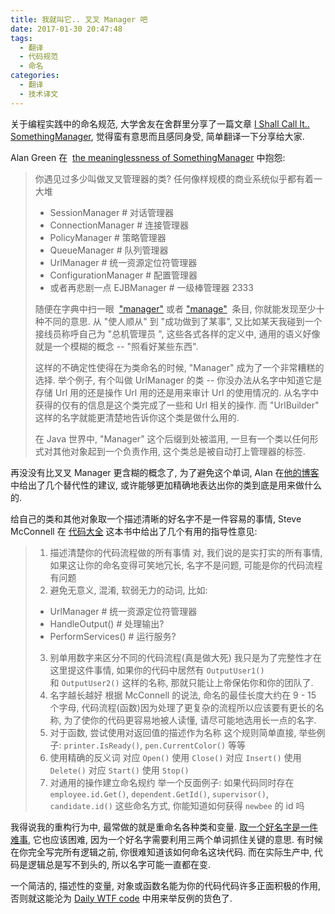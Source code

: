 ```yaml
---
title: 我就叫它.. 叉叉 Manager 吧
date: 2017-01-30 20:47:48
tags:
  - 翻译
  - 代码规范
  - 命名
categories:
  - 翻译
  - 技术译文
---
```

关于编程实践中的命名规范, 大学舍友在舍群里分享了一篇文章 [I Shall Call It.. SomethingManager](https://blog.codinghorror.com/i-shall-call-it-somethingmanager/), 觉得蛮有意思而且感同身受, 简单翻译一下分享给大家.

<!--more-->

Alan Green 在  [the meaninglessness of SomethingManager](http://www.bright-green.com/blog/2003_02_25/naming_java_classes_without_a.html) 中抱怨:
>你遇见过多少叫做叉叉管理器的类? 任何像样规模的商业系统似乎都有着一大堆
>- SessionManager # 对话管理器
>- ConnectionManager # 连接管理器
>- PolicyManager # 策略管理器
>- QueueManager # 队列管理器
>- UrlManager # 统一资源定位符管理器
>- ConfigurationManager # 配置管理器
>- 或者再悲剧一点 EJBManager # 一级棒管理器 2333
>
>随便在字典中扫一眼  ["manager"](http://www.merriam-webster.com/dictionary/manager) 或者 ["manage"](http://www.merriam-webster.com/dictionary/manage)  条目, 你就能发现至少十种不同的意思. 从 "使人顺从" 到 "成功做到了某事", 又比如某天我碰到一个接线员称呼自己为 "总机管理员 ", 这些各式各样的定义中, 通用的语义好像就是一个模糊的概念 --  "照看好某些东西".
>
>这样的不确定性使得在为类命名的时候,  "Manager" 成为了一个非常糟糕的选择. 举个例子, 有个叫做 UrlManager 的类 -- 你没办法从名字中知道它是存储 Url 用的还是操作 Url 用的还是用来审计 Url 的使用情况的. 从名字中获得的仅有的信息是这个类完成了一些和 Url 相关的操作. 而 "UrlBuilder" 这样的名字就能更清楚地告诉你这个类是做什么用的.
>
>在 Java 世界中, "Manager" 这个后缀到处被滥用, 一旦有一个类以任何形式对其他对象起到一个负责作用, 这个类总是被自动打上管理器的标签.

再没没有比叉叉 Manager 更含糊的概念了, 为了避免这个单词, Alan 在[他的博客](http://www.bright-green.com/blog/2003_02_25/naming_java_classes_without_a.html)中给出了几个替代性的建议, 或许能够更加精确地表达出你的类到底是用来做什么的.

给自己的类和其他对象取一个描述清晰的好名字不是一件容易的事情, Steve McConnell 在 [代码大全](https://www.amazon.cn/dp/B0061XKRXA/) 这本书中给出了几个有用的指导性意见:

>1. 描述清楚你的代码流程做的所有事情
>   对, 我们说的是实打实的所有事情, 如果这让你的命名变得可笑地冗长, 名字不是问题, 可能是你的代码流程有问题
>2. 避免无意义, 混淆, 软弱无力的动词, 比如:
>   - UrlManager # 统一资源定位符管理器
>   - HandleOutput() # 处理输出?
>   - PerformServices() # 运行服务?
>3. 别单用数字来区分不同的代码流程(真是做大死)
>   我只是为了完整性才在这里提这件事情, 如果你的代码中居然有 `OutputUser1()` 和 `OutputUser2()` 这样的名称, 那就只能让上帝保佑你和你的团队了.
>4. 名字越长越好
>   根据 McConnell 的说法, 命名的最佳长度大约在 9 - 15 个字母, 代码流程(函数)因为处理了更复杂的流程所以应该要有更长的名称, 为了使你的代码更容易地被人读懂, 请尽可能地选用长一点的名字.
>5. 对于函数, 尝试使用对返回值的描述作为名称
>   这个规则简单直接, 举些例子: `printer.IsReady()`, `pen.CurrentColor()` 等等
>6. 使用精确的反义词
>   对应 `Open()` 使用 `Close()`
>   对应 `Insert()` 使用 `Delete()`
>   对应 `Start()` 使用 `Stop()`
>7. 对通用的操作建立命名规约
>   举一个反面例子: 如果代码同时存在 `employee.id.Get()`, `dependent.GetId()`, `supervisor()`, `candidate.id()` 这些命名方式, 你能知道如何获得 `newbee` 的 id 吗

我得说我的重构行为中, 最常做的就是重命名各种类和变量. [取一个好名字是一件难事](http://martinfowler.com/bliki/TwoHardThings.html), 它也应该困难, 因为一个好名字需要利用三两个单词抓住关键的意思. 有时候在你完全写完所有逻辑之前, 你很难知道该如何命名这块代码. 而在实际生产中, 代码是逻辑总是写不到头的, 所以名字可能一直都在变.

一个简洁的, 描述性的变量, 对象或函数名能为你的代码代码许多正面积极的作用, 否则就这能沦为 [Daily WTF code](http://thedailywtf.com/) 中用来举反例的货色了.
